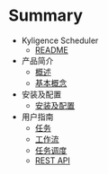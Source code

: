 # Summary

* Kyligence Scheduler
  * [README](README.md)
* 产品简介
    * [概述](overview.md)
    * [基本概念](concept.md)
* 安装及配置
    * [安装及配置](installation.md)
* 用户指南
    * [任务](action.md)
    * [工作流](workflow.md)
    * [任务调度](scheduler.md)
    * [REST API](REST.md)


